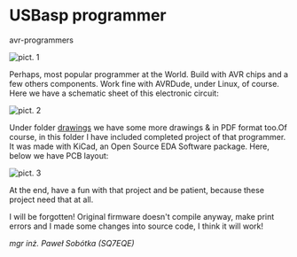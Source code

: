 # USBasp programmer
avr-programmers

![pict. 1](https://github.com/majsterklepka/avr-programmers/raw/master/usbasp/drawings/usbasp.png "PCB")

Perhaps, most popular programmer at the World. Build with AVR chips and a few others components. Work fine with AVRDude, under Linux, of course. Here we have a schematic sheet of this electronic circuit:

![pict. 2](https://github.com/majsterklepka/avr-programmers/raw/master/usbasp/drawings/usbasp-sheet.png "USBasp schematic sheet")

Under folder [drawings](https://github.com/majsterklepka/avr-programmers/tree/master/usbasp/drawings "drawings") we have some more drawings & in PDF format too.Of course, in this folder I have included completed project of that programmer. It was made with KiCad, an Open Source EDA Software package. Here, below we have PCB layout:

![pict. 3](https://github.com/majsterklepka/avr-programmers/raw/master/usbasp/drawings/usbasp-brd.png "PCB layout sheet")

At the end, have a fun with that project and be patient, because these project need that at all.

I will be forgotten! Original firmware doesn't compile anyway, make print errors and I made some changes into source code, I think it will work!

_mgr inż. Paweł Sobótka (SQ7EQE)_
